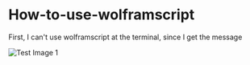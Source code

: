 # How-to-use-wolframscript

First, I can't use wolframscript at the terminal, since I get the message
 
![Test Image 1](Fig_error)
